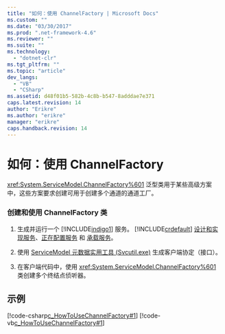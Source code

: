 ```yaml
---
title: "如何：使用 ChannelFactory | Microsoft Docs"
ms.custom: ""
ms.date: "03/30/2017"
ms.prod: ".net-framework-4.6"
ms.reviewer: ""
ms.suite: ""
ms.technology: 
  - "dotnet-clr"
ms.tgt_pltfrm: ""
ms.topic: "article"
dev_langs: 
  - "VB"
  - "CSharp"
ms.assetid: d48f01b5-582b-4c8b-b547-8adddae7e371
caps.latest.revision: 14
author: "Erikre"
ms.author: "erikre"
manager: "erikre"
caps.handback.revision: 14
---
```

# 如何：使用 ChannelFactory
<xref:System.ServiceModel.ChannelFactory%601> 泛型类用于某些高级方案中，这些方案要求创建可用于创建多个通道的通道工厂。  
  
### 创建和使用 ChannelFactory 类  
  
1.  生成并运行一个 [!INCLUDE[indigo1](../../../../includes/indigo1-md.md)] 服务。  [!INCLUDE[crdefault](../../../../includes/crdefault-md.md)] [设计和实现服务](../../../../docs/framework/wcf/designing-and-implementing-services.md)、[正在配置服务](../../../../docs/framework/wcf/configuring-services.md) 和 [承载服务](../../../../docs/framework/wcf/hosting-services.md)。  
  
2.  使用 [ServiceModel 元数据实用工具 \(Svcutil.exe\)](../../../../docs/framework/wcf/servicemodel-metadata-utility-tool-svcutil-exe.md) 生成客户端协定（接口）。  
  
3.  在客户端代码中，使用 <xref:System.ServiceModel.ChannelFactory%601> 类创建多个终结点侦听器。  
  
## 示例  
 [!code-csharp[c_HowToUseChannelFactory#1](../../../../samples/snippets/csharp/VS_Snippets_CFX/c_howtousechannelfactory/cs/source.cs#1)]
 [!code-vb[c_HowToUseChannelFactory#1](../../../../samples/snippets/visualbasic/VS_Snippets_CFX/c_howtousechannelfactory/vb/source.vb#1)]